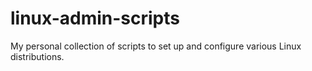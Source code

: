 # linux-admin-scripts
My personal collection of scripts to set up and configure various Linux distributions.
